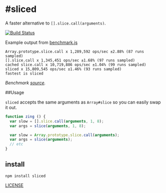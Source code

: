 #sliced
==========

A faster alternative to `[].slice.call(arguments)`.

[![Build Status](https://secure.travis-ci.org/aheckmann/sliced.png)](http://travis-ci.org/aheckmann/sliced)

Example output from [benchmark.js](https://github.com/bestiejs/benchmark.js)

    Array.prototype.slice.call x 1,289,592 ops/sec ±2.88% (87 runs sampled)
    [].slice.call x 1,345,451 ops/sec ±1.68% (97 runs sampled)
    cached slice.call x 10,719,886 ops/sec ±1.04% (99 runs sampled)
    sliced x 15,809,545 ops/sec ±1.46% (93 runs sampled)
    fastest is sliced

_Benchmark  [source](https://github.com/aheckmann/sliced/blob/master/bench.js)._

##Usage

`sliced` accepts the same arguments as `Array#slice` so you can easily swap it out.

```js
function zing () {
  var slow = [].slice.call(arguments, 1, 8);
  var args = slice(arguments, 1, 8);

  var slow = Array.prototype.slice.call(arguments);
  var args = slice(arguments);
  // etc
}
```

## install

    npm install sliced


[LICENSE](https://github.com/aheckmann/sliced/blob/master/LICENSE)

